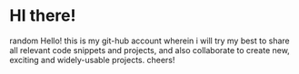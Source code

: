 # HI there!
random
Hello! this is my git-hub account wherein i will try my best to share all relevant code snippets and projects, and also collaborate 
to create new, exciting and widely-usable projects. cheers!
